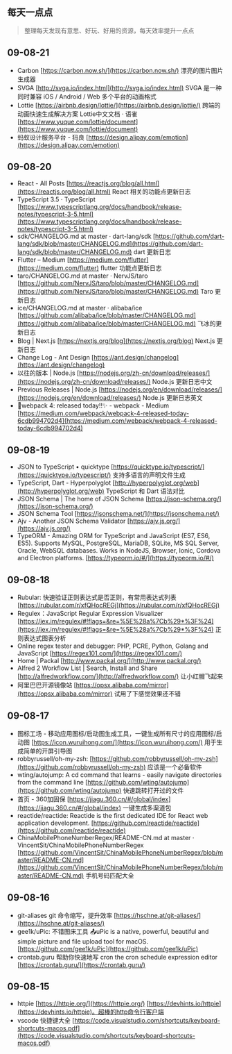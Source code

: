 每天一点点
---

> 整理每天发现有意思、好玩、好用的资源，每天效率提升一点点

## 09-08-21
- Carbon [https://carbon.now.sh/](https://carbon.now.sh/) 漂亮的图片图片生成器
- SVGA [http://svga.io/index.html](http://svga.io/index.html) SVGA 是一种同时兼容 iOS / Android / Web 多个平台的动画格式
- Lottie [https://airbnb.design/lottie/](https://airbnb.design/lottie/) 跨端的动画快速生成解决方案 Lottie中文文档 · 语雀 [https://www.yuque.com/lottie/document](https://www.yuque.com/lottie/document)
- 蚂蚁设计服务平台 - 犸良 [https://design.alipay.com/emotion](https://design.alipay.com/emotion)

## 09-08-20
- React - All Posts [https://reactjs.org/blog/all.html](https://reactjs.org/blog/all.html) React 相关的功能点更新日志
- TypeScript 3.5 · TypeScript [https://www.typescriptlang.org/docs/handbook/release-notes/typescript-3-5.html](https://www.typescriptlang.org/docs/handbook/release-notes/typescript-3-5.html)
- sdk/CHANGELOG.md at master · dart-lang/sdk [https://github.com/dart-lang/sdk/blob/master/CHANGELOG.md](https://github.com/dart-lang/sdk/blob/master/CHANGELOG.md) dart 更新日志
- Flutter – Medium [https://medium.com/flutter](https://medium.com/flutter) flutter 功能点更新日志
- taro/CHANGELOG.md at master · NervJS/taro [https://github.com/NervJS/taro/blob/master/CHANGELOG.md](https://github.com/NervJS/taro/blob/master/CHANGELOG.md) Taro 更新日志
- ice/CHANGELOG.md at master · alibaba/ice [https://github.com/alibaba/ice/blob/master/CHANGELOG.md](https://github.com/alibaba/ice/blob/master/CHANGELOG.md) 飞冰的更新日志
- Blog | Next.js [https://nextjs.org/blog](https://nextjs.org/blog) Next.js 更新日志
- Change Log - Ant Design [https://ant.design/changelog](https://ant.design/changelog)
- 以往的版本 | Node.js [https://nodejs.org/zh-cn/download/releases/](https://nodejs.org/zh-cn/download/releases/) Node.js 更新日志中文
- Previous Releases | Node.js [https://nodejs.org/en/download/releases/](https://nodejs.org/en/download/releases/) Node.js 更新日志英文
- 🎼webpack 4: released today!!✨ - webpack - Medium [https://medium.com/webpack/webpack-4-released-today-6cdb994702d4](https://medium.com/webpack/webpack-4-released-today-6cdb994702d4)

## 09-08-19
- JSON to TypeScript • quicktype [https://quicktype.io/typescript/](https://quicktype.io/typescript/) 支持多语言的声明文件生成
- TypeScript, Dart - Hyperpolyglot [http://hyperpolyglot.org/web](http://hyperpolyglot.org/web) TypeScript 和 Dart 语法对比
- JSON Schema | The home of JSON Schema [https://json-schema.org/](https://json-schema.org/) 
- JSON Schema Tool [https://jsonschema.net/](https://jsonschema.net/)
- Ajv - Another JSON Schema Validator [https://ajv.js.org/](https://ajv.js.org/)
- TypeORM - Amazing ORM for TypeScript and JavaScript (ES7, ES6, ES5). Supports MySQL, PostgreSQL, MariaDB, SQLite, MS SQL Server, Oracle, WebSQL databases. Works in NodeJS, Browser, Ionic, Cordova and Electron platforms. [https://typeorm.io/#/](https://typeorm.io/#/)

## 09-08-18
- Rubular: 快速验证正则表达式是否正则，有常用表达式列表 [https://rubular.com/r/xfQHocREGj](https://rubular.com/r/xfQHocREGj)
- Regulex：JavaScript Regular Expression Visualizer [https://jex.im/regulex/#!flags=&re=%5E%28a%7Cb%29*%3F%24](https://jex.im/regulex/#!flags=&re=%5E%28a%7Cb%29*%3F%24) 正则表达式图表分析
- Online regex tester and debugger: PHP, PCRE, Python, Golang and JavaScript [https://regex101.com/](https://regex101.com/)
- Home | Packal [http://www.packal.org/](http://www.packal.org/)
- Alfred 2 Workflow List | Search, Install and Share [http://alfredworkflow.com/](http://alfredworkflow.com/) 让小红帽飞起来
- 阿里巴巴开源镜像站 [https://opsx.alibaba.com/mirror](https://opsx.alibaba.com/mirror) 试用了下感觉效果还不错

## 09-08-17
- 图标工场 - 移动应用图标/启动图生成工具，一键生成所有尺寸的应用图标/启动图 [https://icon.wuruihong.com/](https://icon.wuruihong.com/) 用于生成简单的开屏引导图
- robbyrussell/oh-my-zsh:  [https://github.com/robbyrussell/oh-my-zsh](https://github.com/robbyrussell/oh-my-zsh) 应该是一个必备软件
- wting/autojump: A cd command that learns - easily navigate directories from the command line [https://github.com/wting/autojump](https://github.com/wting/autojump) 快速跳转打开过的文件
- 首页 - 360加固保 [https://jiagu.360.cn/#/global/index](https://jiagu.360.cn/#/global/index) 一键生成多渠道包
- reactide/reactide: Reactide is the first dedicated IDE for React web application development. [https://github.com/reactide/reactide](https://github.com/reactide/reactide)
- ChinaMobilePhoneNumberRegex/README-CN.md at master · VincentSit/ChinaMobilePhoneNumberRegex [https://github.com/VincentSit/ChinaMobilePhoneNumberRegex/blob/master/README-CN.md](https://github.com/VincentSit/ChinaMobilePhoneNumberRegex/blob/master/README-CN.md) 手机号码匹配大全


## 09-08-16
- git-aliases git 命令缩写，提升效率 [https://hschne.at/git-aliases/](https://hschne.at/git-aliases/)
- gee1k/uPic: 不错图床工具 📤uPic is a native, powerful, beautiful and simple picture and file upload tool for macOS. [https://github.com/gee1k/uPic](https://github.com/gee1k/uPic)
- crontab.guru 帮助你快速地写 cron the cron schedule expression editor [https://crontab.guru/](https://crontab.guru/)

## 09-08-15
- httpie [https://httpie.org/](https://httpie.org/)  [https://devhints.io/httpie](https://devhints.io/httpie)。超棒的http命令行客户端
- vscode 快捷键大全 [https://code.visualstudio.com/shortcuts/keyboard-shortcuts-macos.pdf](https://code.visualstudio.com/shortcuts/keyboard-shortcuts-macos.pdf)